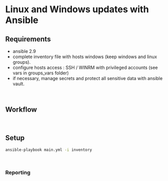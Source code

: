# Linux and Windows updates with Ansible

## Requirements
- ansible 2.9
- complete inventory file with hosts windows (keep windows and linux groups).
- configure hosts access : SSH / WINRM with privileged accounts (see vars in groups_vars folder)
- if necessary, manage secrets and protect all sensitive data with ansible vault.

&nbsp;

## Workflow

<screenshot>

&nbsp;
  
## Setup
```bash
ansible-playbook main.yml -i inventory
```

&nbsp;
  
### Reporting
